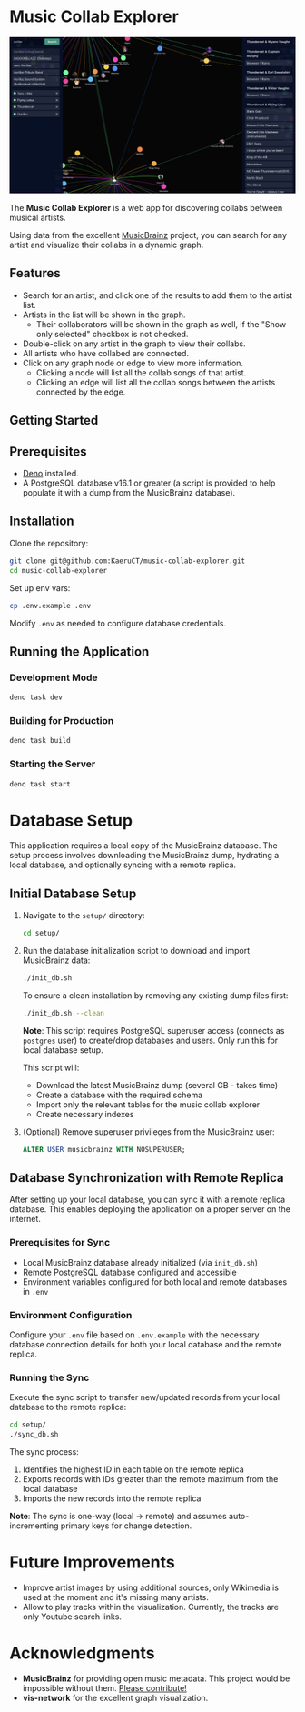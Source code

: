 # Music Collab Explorer

![Preview screenshot of the app](./music-collab-screenshot.png)

The **Music Collab Explorer** is a web app for discovering collabs between musical artists.

Using data from the excellent [MusicBrainz](https://musicbrainz.org/) project, you can search for any artist and visualize their collabs in a dynamic graph.

## Features
- Search for an artist, and click one of the results to add them to the artist list.
- Artists in the list will be shown in the graph.
  - Their collaborators will be shown in the graph as well, if the "Show only selected" checkbox is not checked.
- Double-click on any artist in the graph to view their collabs.
- All artists who have collabed are connected.
- Click on any graph node or edge to view more information.
  - Clicking a node will list all the collab songs of that artist.
  - Clicking an edge will list all the collab songs between the artists connected by the edge.

## Getting Started

## Prerequisites
- [Deno](https://deno.land/) installed.
- A PostgreSQL database v16.1 or greater (a script is provided to help populate it with a dump from the MusicBrainz database).

## Installation

Clone the repository:
```sh
git clone git@github.com:KaeruCT/music-collab-explorer.git
cd music-collab-explorer
```

Set up env vars:
```sh
cp .env.example .env
```
Modify `.env` as needed to configure database credentials.

## Running the Application
### Development Mode
```sh
deno task dev
```

### Building for Production
```sh
deno task build
```

### Starting the Server
```sh
deno task start
```

# Database Setup

This application requires a local copy of the MusicBrainz database. The setup process involves downloading the MusicBrainz dump, hydrating a local database, and optionally syncing with a remote replica.

## Initial Database Setup

1. Navigate to the `setup/` directory:
   ```sh
   cd setup/
   ```

2. Run the database initialization script to download and import MusicBrainz data:
   ```sh
   ./init_db.sh
   ```
   
   To ensure a clean installation by removing any existing dump files first:
   ```sh
   ./init_db.sh --clean
   ```
   
   **Note**: This script requires PostgreSQL superuser access (connects as `postgres` user) to create/drop databases and users. Only run this for local database setup.

   This script will:
   - Download the latest MusicBrainz dump (several GB - takes time)
   - Create a database with the required schema
   - Import only the relevant tables for the music collab explorer
   - Create necessary indexes

3. (Optional) Remove superuser privileges from the MusicBrainz user:
   ```sql
   ALTER USER musicbrainz WITH NOSUPERUSER;
   ```

## Database Synchronization with Remote Replica

After setting up your local database, you can sync it with a remote replica database. This enables deploying the application on a proper server on the internet.

### Prerequisites for Sync
- Local MusicBrainz database already initialized (via `init_db.sh`)
- Remote PostgreSQL database configured and accessible
- Environment variables configured for both local and remote databases in `.env`

### Environment Configuration
Configure your `.env` file based on `.env.example` with the necessary database connection details for both your local database and the remote replica.

### Running the Sync
Execute the sync script to transfer new/updated records from your local database to the remote replica:

```sh
cd setup/
./sync_db.sh
```

The sync process:
1. Identifies the highest ID in each table on the remote replica
2. Exports records with IDs greater than the remote maximum from the local database
3. Imports the new records into the remote replica

**Note**: The sync is one-way (local → remote) and assumes auto-incrementing primary keys for change detection.

# Future Improvements
- Improve artist images by using additional sources, only Wikimedia is used at the moment and it's missing many artists.
- Allow to play tracks within the visualization. Currently, the tracks are only Youtube search links.

# Acknowledgments
- **MusicBrainz** for providing open music metadata. This project would be impossible without them. [Please contribute!](https://musicbrainz.org/doc/How_to_Contribute)
- **vis-network** for the excellent graph visualization.
